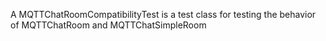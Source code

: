 A MQTTChatRoomCompatibilityTest is a test class for testing the behavior of MQTTChatRoom and MQTTChatSimpleRoom